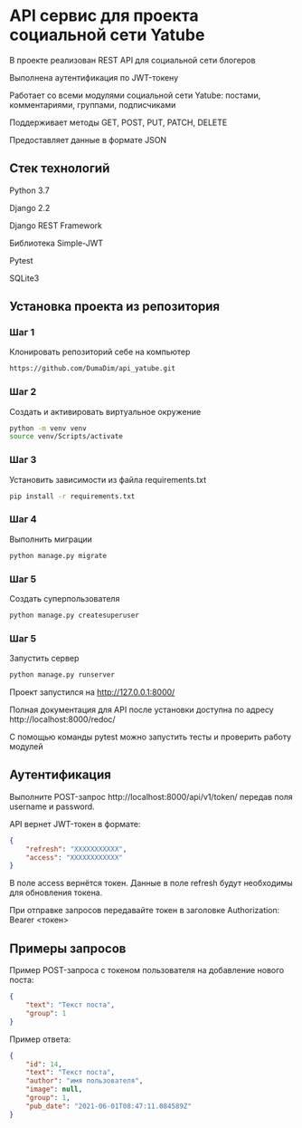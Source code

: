 #  API сервис для проекта социальной сети Yatube
В проекте реализован REST API для социальной сети блогеров

Выполнена аутентификация по JWT-токену

Работает со всеми модулями социальной сети Yatube: постами, комментариями, группами, подписчиками

Поддерживает методы GET, POST, PUT, PATCH, DELETE

Предоставляет данные в формате JSON

## Стек технологий
Python 3.7

Django 2.2

Django REST Framework

Библиотека Simple-JWT

Pytest

SQLite3

## Установка проекта из репозитория
### Шаг 1
Клонировать репозиторий себе на компьютер
```bash
https://github.com/DumaDim/api_yatube.git
```

### Шаг 2
Создать и активировать виртуальное окружение
```bash
python -m venv venv
source venv/Scripts/activate
```

### Шаг 3
Установить зависимости из файла requirements.txt
```bash
pip install -r requirements.txt
```

### Шаг 4
Выполнить миграции
```bash
python manage.py migrate
```

### Шаг 5
Создать суперпользователя
```bash
python manage.py createsuperuser
```

### Шаг 5
Запустить сервер
```bash
python manage.py runserver
```

Проект запустился на http://127.0.0.1:8000/

Полная документация для API после установки доступна по адресу http://localhost:8000/redoc/

С помощью команды pytest можно запустить тесты и проверить работу модулей

## Аутентификация
Выполните POST-запрос http://localhost:8000/api/v1/token/ передав поля username и password.

API вернет JWT-токен в формате:
```json
{
    "refresh": "ХХХХХХХХХХХ",
    "access": "ХХХХХХХХХХХХ"
}
```

В поле access вернётся токен. Данные в поле refresh будут необходимы для обновления токена.

При отправке запроcов передавайте токен в заголовке Authorization: Bearer <токен>

## Примеры запросов
Пример POST-запроса с токеном пользователя на добавление нового поста:
```json
{
    "text": "Текст поста",
    "group": 1
}
```

Пример ответа:
```json
{
    "id": 14,
    "text": "Текст поста",
    "author": "имя пользователя",
    "image": null,
    "group": 1,
    "pub_date": "2021-06-01T08:47:11.084589Z"
}
```

